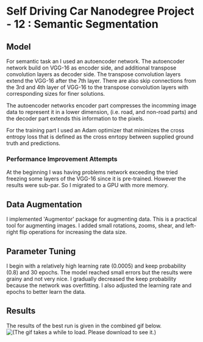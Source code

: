 # Self Driving Car Nanodegree Project - 12 : Semantic Segmentation

## Model

For semantic task an I used an autoencoder network. The autoencoder network build on VGG-16 as encoder side, and additional transpose convolution layers as decoder side. The transpose convolution layers extend the VGG-16 after the 7th layer. There are also skip connections from the 3rd and 4th layer of VGG-16 to the transpose convolution layers with corresponding sizes for finer solutions.

The autoencoder networks encoder part compresses the incomming image data to represent it in a lower dimension, (i.e. road, and non-road parts) and the decoder part extends this information to the pixels.

For the training part I used an Adam optimizer that minimizes the cross entropy loss that is defined as the cross enrtopy between supplied ground truth and predictions.


### Performance Improvement Attempts

At the beginning I was having problems network exceeding the tried freezing some layers of the VGG-16 since it is pre-trained. However the results were sub-par. So I migrated to a GPU with more memory. 


## Data Augmentation

I implemented 'Augmentor' package for augmenting data. This is a practical tool for augmenting images. I added small rotations, zooms, shear, and left-right flip operations for increasing the data size.

## Parameter Tuning
I begin with a relatively high learning rate (0.0005) and keep probability (0.8) and 30 epochs. The model reached small errors but the results were grainy and not very nice. I gradually decreased the keep probability because the network was overfitting. I also adjusted the learning rate and epochs to better learn the data.

## Results

The results of the best run is given in the combined gif below.
![(The gif takes a while to load. Please download to see it.)](./best_run.gif "The result of the best run")
